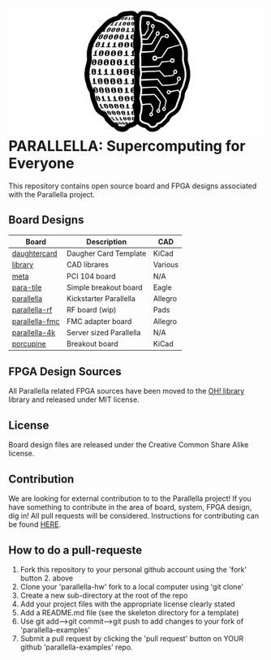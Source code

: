 ![alt tag](docs/parallella_logo_small.jpg)
PARALLELLA: Supercomputing for Everyone
========================================	

This repository contains open source board and FPGA designs associated with the Parallella project. 

## Board Designs

Board                                | Description             | CAD     |
-------------------------------------|-------------------------|---------|
[daughtercard](daughtercard)         | Daugher Card Template   | KiCad   |
[library](library)                   | CAD librares            | Various |
[meta](meta)                         | PCI 104 board           | N/A     |
[para-tile](para-tile)               | Simple breakout board   | Eagle   |
[parallella](parallella)             | Kickstarter Parallella  | Allegro |
[parallella-rf](parallella-rf)       | RF board (wip)          | Pads    |
[parallella-fmc](parallella-fmc)     | FMC adapter board       | Allegro |
[parallella-4k](parallella-4k)       | Server sized Parallella | N/A     |
[porcupine](porcupine)               | Breakout board          | KiCad   |

## FPGA Design Sources
All Parallella related FPGA sources have been moved to the [OH! library](https://github.com/parallella/oh/tree/master/parallella) library and released under MIT license.

## License
Board design files are released under the Creative Common Share Alike license.

## Contribution
We are looking for external contribution to to the Parallella project! If you have something to contribute in the area of board, system, FPGA design, dig in! All pull requests will be considered. Instructions for contributing can be found [HERE](CONTRIBUTING.md).

## How to do a pull-requeste

1. Fork this repository to your personal github account using the 'fork' button 2. above
3. Clone your 'parallella-hw' fork to a local computer using 'git clone'
4. Create a new sub-directory at the root of the repo
5. Add your project files with the appropriate license clearly stated
6. Add a README.md file (see the skeleton directory for a template)
7. Use git add-->git commit-->git push to add changes to your fork of 'parallella-examples'
8. Submit a pull request by clicking the 'pull request' button on YOUR github 'parallella-examples' repo.


